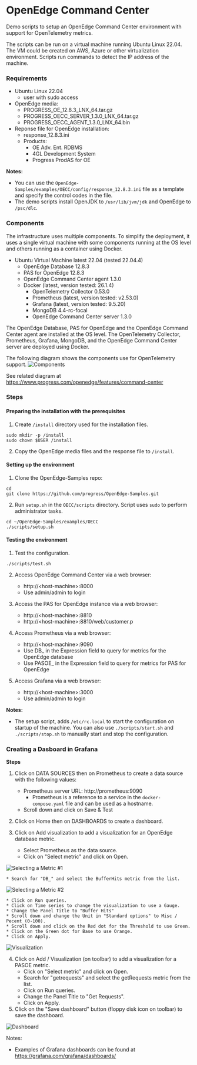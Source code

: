 # OpenEdge Command Center #

Demo scripts to setup an OpenEdge Command Center environment with support for OpenTelemetry metrics.

The scripts can be run on a virtual machine running Ubuntu Linux 22.04.
The VM could be created on AWS, Azure or other virtualization environment.
Scripts run commands to detect the IP address of the machine.

### Requirements 
* Ubuntu Linux 22.04
    * user with sudo access
* OpenEdge media:
    * PROGRESS_OE_12.8.3_LNX_64.tar.gz
    * PROGRESS_OECC_SERVER_1.3.0_LNX_64.tar.gz
    * PROGRESS_OECC_AGENT_1.3.0_LNX_64.bin
* Reponse file for OpenEdge installation:
    * response_12.8.3.ini
    * Products:
        * OE Adv. Ent. RDBMS
        * 4GL Development System
        * Progress ProdAS for OE

**Notes:**
* You can use the `OpenEdge-Samples/examples/OECC/config/response_12.8.3.ini` file as a template and specify the control codes in the file.
* The demo scripts install OpenJDK to `/usr/lib/jvm/jdk` and OpenEdge to `/psc/dlc`.

### Components 
The infrastructure uses multiple components. To simplify the deployment, it uses a single virtual machine with some components running at the OS level and others running as a container using Docker.

* Ubuntu Virtual Machine latest 22.04 (tested 22.04.4)
    * OpenEdge Database 12.8.3
    * PAS for OpenEdge 12.8.3
    * OpenEdge Command Center agent 1.3.0
    * Docker (latest, version tested: 26.1.4)
        * OpenTelemetry Collector 0.53.0
        * Prometheus (latest, version tested: v2.53.0)
        * Grafana (latest, version tested: 9.5.20)
        * MongoDB 4.4-rc-focal
        * OpenEdge Command Center server 1.3.0

The OpenEdge Database, PAS for OpenEdge and the OpenEdge Command Center agent are installed at the OS level.
The OpenTelemetry Collector, Prometheus, Grafana, MongoDB, and the OpenEdge Command Center server are deployed using Docker.

The following diagram shows the components use for OpenTelemetry support.
![Components](./images/diagram.png)

See related diagram at 
https://www.progress.com/openedge/features/command-center

### Steps

#### Preparing the installation with the prerequisites
1. Create `/install` directory used for the installation files.
~~~
sudo mkdir -p /install
sudo chown $USER /install
~~~

2. Copy the OpenEdge media files and the response file to `/install`.

#### Setting up the environment

1. Clone the OpenEdge-Samples repo:
~~~
cd
git clone https://github.com/progress/OpenEdge-Samples.git
~~~

2. Run `setup.sh` in the `OECC/scripts` directory. Script uses `sudo` to perform administrator tasks.
~~~
cd ~/OpenEdge-Samples/examples/OECC
./scripts/setup.sh
~~~

#### Testing the environment

1. Test the configuration.
~~~
./scripts/test.sh
~~~

2. Access OpenEdge Command Center via a web browser:
    * http://&lt;host-machine&gt;:8000
    * Use admin/admin to login

3. Access the PAS for OpenEdge instance via a web browser:
    * http://&lt;host-machine&gt;:8810
    * http://&lt;host-machine&gt;:8810/web/customer.p

4. Access Prometheus via a web browser:
    * http://&lt;host-machine&gt;:9090
    * Use DB_ in the Expression field to query for metrics for the OpenEdge database
    * Use PASOE_ in the Expression field to query for metrics for PAS for OpenEdge

5. Access Grafana via a web browser:
    * http://&lt;host-machine&gt;:3000
    * Use admin/admin to login

**Notes:**
* The setup script, adds `/etc/rc.local` to start the configuration on startup of the machine. You can also use `./scripts/start.sh` and `./scripts/stop.sh` to manually start and stop the configuration.

### Creating a Dasboard in Grafana

**Steps**

1. Click on DATA SOURCES then on Prometheus to create a data source with the following values:
    * Prometheus server URL: http://prometheus:9090
        * Prometheus is a reference to a service in the `docker-compose.yaml` file and can be used as a hostname.
    * Scroll down and click on Save & Test

2. Click on Home then on DASHBOARDS to create a dashboard.
3. Click on Add visualization to add a visualization for an OpenEdge database metric.
    * Select Prometheus as the data source.
    * Click on "Select metric" and click on Open.

![Selecting a Metric #1](./images/selecting_a_metric1.png)

    * Search for "DB_" and select the BufferHits metric from the list.

![Selecting a Metric #2](./images/selecting_a_metric2.png)

    * Click on Run queries.
    * Click on Time series to change the visualization to use a Gauge.
    * Change the Panel Title to "Buffer Hits"
    * Scroll down and change the Unit in "Standard options" to Misc / Pecent (0-100).
    * Scroll down and click on the Red dot for the Threshold to use Green.
    * Click on the Green dot for Base to use Orange.
    * Click on Apply.

![Visualization](./images/bufferhits_visualization.png)

4. Click on Add / Visualization (on toolbar) to add a visualization for a PASOE metric.
    * Click on "Select metric" and click on Open.
    * Search for "getrequests" and select the getRequests metric from the list.
    * Click on Run queries.
    * Change the Panel Title to "Get Requests".
    * Click on Apply.
5. Click on the "Save dashboard" button (floppy disk icon on toolbar) to save the dashboard.

![Dashboard](./images/openedge_dashboard.png)

Notes:
* Examples of Grafana dashboards can be found at https://grafana.com/grafana/dashboards/
